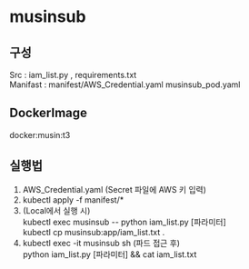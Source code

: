# musinsub
## 구성
Src : iam_list.py , requirements.txt   
Manifast : manifest/AWS_Credential.yaml musinsub_pod.yaml
## DockerImage
docker:musin:t3

## 실행법
1. AWS_Credential.yaml (Secret 파일에 AWS 키 입력)    
2. kubectl apply -f manifest/*   
3. (Local에서 실행 시)   
   kubectl exec musinsub -- python iam_list.py [파라미터]   
   kubectl cp musinsub:app/iam_list.txt .
4. kubectl exec -it musinsub sh (파드 접근 후)   
   python iam_list.py [파라미터] && cat iam_list.txt
